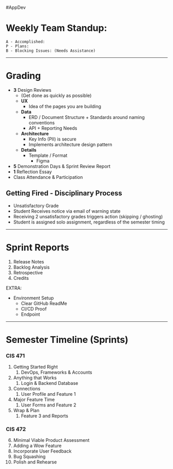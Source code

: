 #AppDev
# Weekly Team Standup:
	A - Accomplished:	
	P - Plans:
	B - Blocking Issues: (Needs Assistance)

<hr>

# Grading
- **3** Design Reviews
	- (Get done as quickly as possible)
	- **UX**
		- Idea of the pages you are building
	- **Data**
		- ERD / Document Structure + Standards around naming conventions
		- API + Reporting Needs
	- **Architecture**
		- Key Info (PII) is secure
		- Implements architecture design pattern
	- **Details**
		- Template / Format
			- Figma
- **5** Demonstration Days & Sprint Review Report
- **1** Reflection Essay
- Class Attendance & Participation

## Getting Fired - Disciplinary Process
- Unsatisfactory Grade
- Student Receives notice via email of warning state
- Receiving 2 unsatisfactory grades triggers action (skipping / ghosting)
- Student is assigned solo assignment, regardless of the semester timing

<hr>

# Sprint Reports
1. Release Notes
2. Backlog Analysis
3. Retrospective
4. Credits

EXTRA:
- Environment Setup
	- Clear GitHub ReadMe
	- CI/CD Proof
	- Endpoint


<hr>

# Semester Timeline (Sprints)
### CIS 471
1.  Getting Started Right
	1. DevOps, Frameworks & Accounts
2. Anything that Works
	1. Login & Backend Database
3. Connections
	1. User Profile and Feature 1
4. Major Feature Time
	1. User Forms and Feature 2
5. Wrap & Plan
	1. Feature 3 and Reports

### CIS 472
6. Minimal Viable Product Assessment
7. Adding a Wow Feature
8. Incorporate User Feedback
9. Bug Squashing
10. Polish and Rehearse